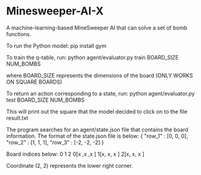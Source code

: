 # Minesweeper-AI-X
A machine-learning-based MineSweeper AI that can solve a set of bomb functions.

To run the Python model:
pip install gym

To train the q-table, run:
python agent/evaluator.py train BOARD_SIZE NUM_BOMBS

where BOARD_SIZE represents the dimensions of the board (ONLY WORKS ON SQUARE BOARDS)

To return an action corresponding to a state, run:
python agent/evaluator.py test BOARD_SIZE NUM_BOMBS

This will print out the square that the model decided to click on to the file result.txt

The program searches for an agent/state.json file that contains the board information.
The format of the state.json file is below:
{
    "row_1" : [0, 0, 0],
    "row_2" : [1, 1, 1],
    "row_3" : [-2, -2, -2]
}



Board indices below:
  0  1   2
0[x ,x ,x ]
1[x, x, x ]
2[x, x, x ]

Coordinate (2, 2) represents the lower right corner.
